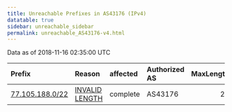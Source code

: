 ```yaml
---
title: Unreachable Prefixes in AS43176 (IPv4)
datatable: true
sidebar: unreachable_sidebar
permalink: unreachable_AS43176-v4.html
---
```


Data as of 2018-11-16 02:35:00 UTC


<div class="datatable-begin"></div>

| Prefix                                                   | Reason                                                                                                    | affected   | Authorized AS   |   MaxLength | Anchor                                         |   unreachable /24s |
|:---------------------------------------------------------|:----------------------------------------------------------------------------------------------------------|:-----------|:----------------|------------:|:-----------------------------------------------|-------------------:|
| [77.105.188.0/22](https://stat.ripe.net/77.105.188.0/22) | [INVALID LENGTH](https://rpki-validator.ripe.net/announcement-preview?asn=AS43176&prefix=77.105.188.0/22) | complete   | AS43176         |          21 | [RIPE](unreachable_RIPE_NCC_RPKI_Root-v4.html) |                  4 |

<div class="datatable-end"></div>